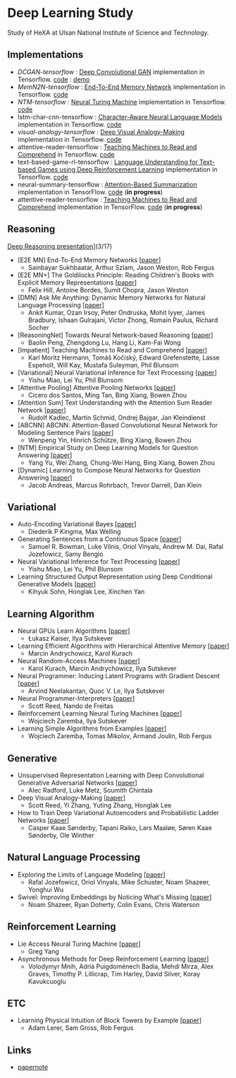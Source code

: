 Deep Learning Study
===================

Study of HeXA at Ulsan National Institute of Science and Technology.


Implementations
---------------

- *DCGAN-tensorflow* : [Deep Convolutional GAN](http://arxiv.org/abs/1511.06434v1) implementation in Tensorflow. [code](https://github.com/carpedm20/DCGAN-tensorflow) : [demo](http://carpedm20.github.io/faces/)
- *MemN2N-tensorflow* : [End-To-End Memory Network](http://arxiv.org/abs/1503.08895v4) implementation in Tensorflow. [code](https://github.com/carpedm20/MemN2N-tensorflow)
- *NTM-tensorflow* : [Neural Turing Machine](http://arxiv.org/abs/1410.5401) implementation in Tensorflow. [code](https://github.com/carpedm20/NTM-tensorflow)
- lstm-char-cnn-tensorflow : [Character-Aware Neural Language Models](http://arxiv.org/abs/1508.06615) implementation in Tensorflow. [code](https://github.com/carpedm20/lstm-char-cnn-tensorflow)
- *visual-analogy-tensorflow* : [Deep Visual Analogy-Making](http://www-personal.umich.edu/~reedscot/nips2015.pdf) implementation in Tensorflow. [code](https://github.com/carpedm20/visual-analogy-tensorflow)
- attentive-reader-tensorflow : [Teaching Machines to Read and Comprehend](http://arxiv.org/pdf/1506.03340v3.pdf) in Tensorflow. [code](https://github.com/carpedm20/attentive-reader-tensorflow)
- text-based-game-rl-tensorflow : [Language Understanding for Text-based Games using Deep Reinforcement Learning](http://arxiv.org/abs/1506.08941) implementation in Tensorflow. [code](https://github.com/carpedm20/text-based-game-rl-tensorflow)
- neural-summary-tensorflow : [Attention-Based Summarization](http://arxiv.org/abs/1509.00685) implementation in TensorFlow. [code](https://github.com/carpedm20/neural-summary-tensorflow) (**in progress**)
- attentive-reader-tensorflow : [Teaching Machines to Read and Comprehend](http://arxiv.org/abs/1506.03340v3) implementation in TensorFlow. [code](https://github.com/carpedm20/attentive-reader-tensorflow) (**in progress**)


Reasoning
--------

[Deep Reasoning presentation](./1_reasoning.pdf)](3/17)

- [E2E MN] End-To-End Memory Networks [[paper](http://arxiv.org/abs/1503.08895)]
    - Sainbayar Sukhbaatar, Arthur Szlam, Jason Weston, Rob Fergus
- [E2E MN+] The Goldilocks Principle: Reading Children's Books with Explicit Memory Representations [[paper](http://arxiv.org/abs/1511.02301)]
    - Felix Hill, Antoine Bordes, Sumit Chopra, Jason Weston
- [DMN] Ask Me Anything: Dynamic Memory Networks for Natural Language Processing [[paper](http://arxiv.org/abs/1506.07285)]
    - Ankit Kumar, Ozan Irsoy, Peter Ondruska, Mohit Iyyer, James Bradbury, Ishaan Gulrajani, Victor Zhong, Romain Paulus, Richard Socher
- [ReasoningNet] Towards Neural Network-based Reasoning [[paper](http://arxiv.org/abs/1508.05508)]
    - Baolin Peng, Zhengdong Lu, Hang Li, Kam-Fai Wong
- [Impatient] Teaching Machines to Read and Comprehend [[paper](http://arxiv.org/abs/1506.03340)]
    - Karl Moritz Hermann, Tomáš Kočiský, Edward Grefenstette, Lasse Espeholt, Will Kay, Mustafa Suleyman, Phil Blunsom
- [Variational] Neural Variational Inference for Text Processing [[paper](http://arxiv.org/abs/1511.06038)]
    - Yishu Miao, Lei Yu, Phil Blunsom
- [Attentive Pooling] Attentive Pooling Networks [[paper](http://arxiv.org/abs/1602.03609)]
    - Cicero dos Santos, Ming Tan, Bing Xiang, Bowen Zhou
- [Attention Sum] Text Understanding with the Attention Sum Reader Network [[paper](http://arxiv.org/abs/1603.01547)]
    - Rudolf Kadlec, Martin Schmid, Ondrej Bajgar, Jan Kleindienst
- [ABCNN] ABCNN: Attention-Based Convolutional Neural Network for Modeling Sentence Pairs [[paper](http://arxiv.org/abs/1512.05193)]
    - Wenpeng Yin, Hinrich Schütze, Bing Xiang, Bowen Zhou
- [NTM] Empirical Study on Deep Learning Models for Question Answering [[paper](http://arxiv.org/abs/1510.07526)]
    - Yang Yu, Wei Zhang, Chung-Wei Hang, Bing Xiang, Bowen Zhou
- [Dynamic] Learning to Compose Neural Networks for Question Answering [[paper](http://arxiv.org/abs/1601.01705)]
    - Jacob Andreas, Marcus Rohrbach, Trevor Darrell, Dan Klein


Variational
-----------

- Auto-Encoding Variational Bayes [[paper](http://arxiv.org/abs/1312.6114)]
    - Diederik P Kingma, Max Welling
- Generating Sentences from a Continuous Space [[paper](http://arxiv.org/abs/1511.06349)]
    - Samuel R. Bowman, Luke Vilnis, Oriol Vinyals, Andrew M. Dai, Rafal Jozefowicz, Samy Bengio
- Neural Variational Inference for Text Processing [[paper](http://arxiv.org/abs/1511.06038)]
    - Yishu Miao, Lei Yu, Phil Blunsom
- Learning Structured Output Representation using Deep Conditional Generative Models [[paper](http://papers.nips.cc/paper/5775-learning-structured-output-representation-using-deep-conditional-generative-models)]
    - Kihyuk Sohn, Honglak Lee, Xinchen Yan


Learning Algorithm
------------------

- Neural GPUs Learn Algorithms [[paper](http://arxiv.org/abs/1511.08228)]
    - Łukasz Kaiser, Ilya Sutskever
- Learning Efficient Algorithms with Hierarchical Attentive Memory [[paper](http://arxiv.org/abs/1602.03218)]
    - Marcin Andrychowicz, Karol Kurach
- Neural Random-Access Machines [[paper](http://arxiv.org/abs/1511.06392)]
    - Karol Kurach, Marcin Andrychowicz, Ilya Sutskever
- Neural Programmer: Inducing Latent Programs with Gradient Descent [[paper](http://arxiv.org/abs/1511.04834)]
    - Arvind Neelakantan, Quoc V. Le, Ilya Sutskever
- Neural Programmer-Interpreters [[paper](http://arxiv.org/abs/1511.06279)]
    - Scott Reed, Nando de Freitas
- Reinforcement Learning Neural Turing Machines [[paper](http://arxiv.org/abs/1505.00521)]
    - Wojciech Zaremba, Ilya Sutskever
- Learning Simple Algorithms from Examples [[paper](http://arxiv.org/abs/1511.07275)]
    - Wojciech Zaremba, Tomas Mikolov, Armand Joulin, Rob Fergus


Generative
----------

- Unsupervised Representation Learning with Deep Convolutional Generative Adversarial Networks [[paper](http://arxiv.org/abs/1511.06434)]
     - Alec Radford, Luke Metz, Soumith Chintala
- Deep Visual Analogy-Making [[paper](http://www-personal.umich.edu/~reedscot/nips2015.pdf)]
     - Scott Reed, Yi Zhang, Yuting Zhang, Honglak Lee
- How to Train Deep Variational Autoencoders and Probabilistic Ladder Networks [[paper](http://arxiv.org/abs/1602.02282)]
    - Casper Kaae Sønderby, Tapani Raiko, Lars Maaløe, Søren Kaae Sønderby, Ole Winther



Natural Language Processing
---------------------------

- Exploring the Limits of Language Modeling [[paper](http://arxiv.org/abs/1602.02410)]
    - Rafal Jozefowicz, Oriol Vinyals, Mike Schuster, Noam Shazeer, Yonghui Wu
- Swivel: Improving Embeddings by Noticing What's Missing [[paper](http://arxiv.org/abs/1602.02215)]
    - Noam Shazeer, Ryan Doherty, Colin Evans, Chris Waterson


Reinforcement Learning
----------------------

- Lie Access Neural Turing Machine [[paper](http://arxiv.org/abs/1602.08671)]
    - Greg Yang
- Asynchronous Methods for Deep Reinforcement Learning [[paper](http://arxiv.org/abs/1602.01783)]
    - Volodymyr Mnih, Adrià Puigdomènech Badia, Mehdi Mirza, Alex Graves, Timothy P. Lillicrap, Tim Harley, David Silver, Koray Kavukcuoglu


ETC
---

- Learning Physical Intuition of Block Towers by Example [[paper](http://arxiv.org/abs/1603.01312)]
    - Adam Lerer, Sam Gross, Rob Fergus


Links
-----

- [papernote](https://github.com/dennybritz/deeplearning-papernotes)
